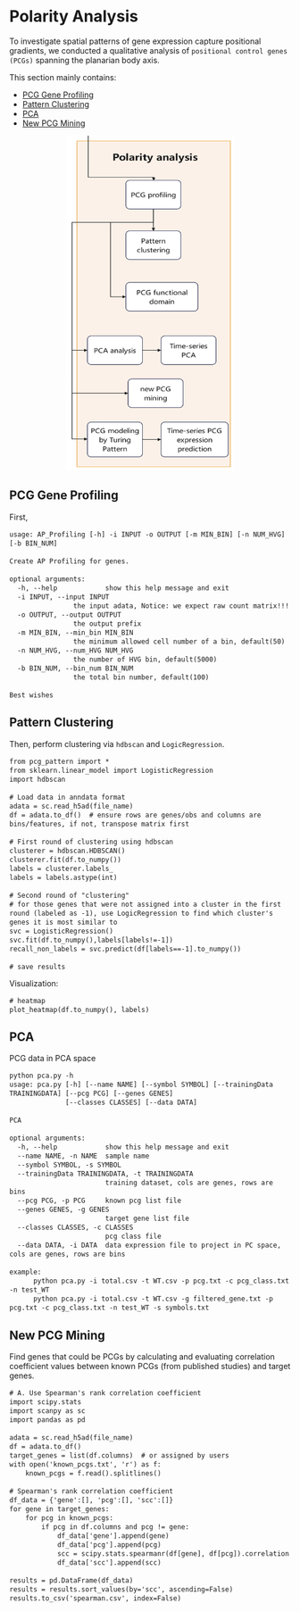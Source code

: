 # Polarity Analysis
To investigate spatial patterns of gene expression capture positional gradients, we conducted a qualitative analysis of `positional control genes (PCGs)` spanning the planarian body axis. 

This section mainly contains:

* [PCG Gene Profiling](/pcgprofiling)
* [Pattern Clustering](/patternclustering)
* [PCA](/pca)
* [New PCG Mining](/newpcgmining)
<p align="center">
    <img src="../docs/source/_static/fig.png" width=300 height=600>
</p>


## PCG Gene Profiling
First, 
```
usage: AP_Profiling [-h] -i INPUT -o OUTPUT [-m MIN_BIN] [-n NUM_HVG] [-b BIN_NUM]

Create AP Profiling for genes.

optional arguments:
  -h, --help            show this help message and exit
  -i INPUT, --input INPUT
                the input adata, Notice: we expect raw count matrix!!!
  -o OUTPUT, --output OUTPUT
                the output prefix
  -m MIN_BIN, --min_bin MIN_BIN
                the minimum allowed cell number of a bin, default(50)
  -n NUM_HVG, --num_HVG NUM_HVG
                the number of HVG bin, default(5000)
  -b BIN_NUM, --bin_num BIN_NUM
                the total bin number, default(100)

Best wishes
```

## Pattern Clustering
Then, perform clustering via `hdbscan` and `LogicRegression`.
```
from pcg_pattern import *
from sklearn.linear_model import LogisticRegression
import hdbscan

# Load data in anndata format
adata = sc.read_h5ad(file_name)
df = adata.to_df()  # ensure rows are genes/obs and columns are bins/features, if not, transpose matrix first

# First round of clustering using hdbscan
clusterer = hdbscan.HDBSCAN()
clusterer.fit(df.to_numpy())
labels = clusterer.labels_
labels = labels.astype(int)

# Second round of "clustering"
# for those genes that were not assigned into a cluster in the first round (labeled as -1), use LogicRegression to find which cluster's genes it is most similar to
svc = LogisticRegression()
svc.fit(df.to_numpy(),labels[labels!=-1])
recall_non_labels = svc.predict(df[labels==-1].to_numpy())

# save results
```
Visualization: 
```
# heatmap
plot_heatmap(df.to_numpy(), labels)
```

## PCA
PCG data in PCA space
```
python pca.py -h
usage: pca.py [-h] [--name NAME] [--symbol SYMBOL] [--trainingData TRAININGDATA] [--pcg PCG] [--genes GENES]
              [--classes CLASSES] [--data DATA]

PCA

optional arguments:
  -h, --help            show this help message and exit
  --name NAME, -n NAME  sample name
  --symbol SYMBOL, -s SYMBOL
  --trainingData TRAININGDATA, -t TRAININGDATA
                        training dataset, cols are genes, rows are bins
  --pcg PCG, -p PCG     known pcg list file
  --genes GENES, -g GENES
                        target gene list file
  --classes CLASSES, -c CLASSES
                        pcg class file
  --data DATA, -i DATA  data expression file to project in PC space, cols are genes, rows are bins

example:
      python pca.py -i total.csv -t WT.csv -p pcg.txt -c pcg_class.txt -n test_WT
      python pca.py -i total.csv -t WT.csv -g filtered_gene.txt -p pcg.txt -c pcg_class.txt -n test_WT -s symbols.txt
```

## New PCG Mining
Find genes that could be PCGs by calculating and evaluating correlation coefficient values between known PCGs (from published studies) and target genes.
```
# A. Use Spearman's rank correlation coefficient
import scipy.stats
import scanpy as sc
import pandas as pd

adata = sc.read_h5ad(file_name)
df = adata.to_df()
target_genes = list(df.columns)  # or assigned by users
with open('known_pcgs.txt', 'r') as f:
    known_pcgs = f.read().splitlines()

# Spearman's rank correlation coefficient
df_data = {'gene':[], 'pcg':[], 'scc':[]}
for gene in target_genes:
    for pcg in known_pcgs:
        if pcg in df.columns and pcg != gene:
            df_data['gene'].append(gene)
            df_data['pcg'].append(pcg)
            scc = scipy.stats.spearmanr(df[gene], df[pcg]).correlation
            df_data['scc'].append(scc)

results = pd.DataFrame(df_data)
results = results.sort_values(by='scc', ascending=False)
results.to_csv('spearman.csv', index=False)
```

